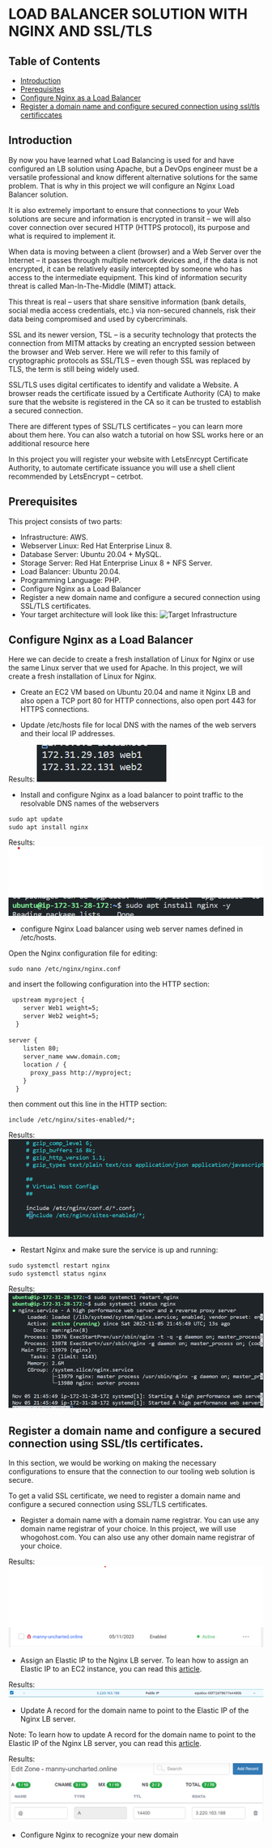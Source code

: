# LOAD BALANCER SOLUTION WITH NGINX AND SSL/TLS

## Table of Contents
- [Introduction](#introduction)
- [Prerequisites](#prerequisites)
- [Configure Nginx as a Load Balancer](#configure-nginx-as-a-load-balancer)
- [Register a domain name and configure secured connection using ssl/tls certificcates](#register-a-domain-name-and-configure-secured-connection-using-ssl/tls-certificcates)



## Introduction
By now you have learned what Load Balancing is used for and have configured an LB solution using Apache, but a DevOps engineer must be a versatile professional and know different alternative solutions for the same problem. That is why in this project we will configure an Nginx Load Balancer solution.

It is also extremely important to ensure that connections to your Web solutions are secure and information is encrypted in transit – we will also cover connection over secured HTTP (HTTPS protocol), its purpose and what is required to implement it.

When data is moving between a client (browser) and a Web Server over the Internet – it passes through multiple network devices and, if the data is not encrypted, it can be relatively easily intercepted by someone who has access to the intermediate equipment. This kind of information security threat is called Man-In-The-Middle (MIMT) attack.

This threat is real – users that share sensitive information (bank details, social media access credentials, etc.) via non-secured channels, risk their data being compromised and used by cybercriminals.

SSL and its newer version, TSL – is a security technology that protects the connection from MITM attacks by creating an encrypted session between the browser and Web server. Here we will refer to this family of cryptographic protocols as SSL/TLS – even though SSL was replaced by TLS, the term is still being widely used.

SSL/TLS uses digital certificates to identify and validate a Website. A browser reads the certificate issued by a Certificate Authority (CA) to make sure that the website is registered in the CA so it can be trusted to establish a secured connection.

There are different types of SSL/TLS certificates – you can learn more about them here. You can also watch a tutorial on how SSL works here or an additional resource here

In this project you will register your website with LetsEnrcypt Certificate Authority, to automate certificate issuance you will use a shell client recommended by LetsEncrypt – cetrbot.



## Prerequisites
This project consists of two parts:
- Infrastructure: AWS.
- Webserver Linux: Red Hat Enterprise Linux 8.
- Database Server: Ubuntu 20.04 + MySQL.
- Storage Server: Red Hat Enterprise Linux 8 + NFS Server.
- Load Balancer: Ubuntu 20.04.
- Programming Language: PHP.
- Configure Nginx as a Load Balancer
- Register a new domain name and configure a secured connection using SSL/TLS certificates.
- Your target architecture will look like this:
![Target Infrastructure](https://darey.io/wp-content/uploads/2021/07/nginx_lb.png)



## Configure Nginx as a Load Balancer
Here we can decide to create a fresh installation of Linux for Nginx or use the same Linux server that we used for Apache. In this project, we will create a fresh installation of Linux for Nginx.


- Create an EC2 VM based on Ubuntu 20.04 and name it Nginx LB and also open a TCP port 80 for HTTP connections, also open port 443 for HTTPS connections.


- Update /etc/hosts file for local DNS with the names of the web servers and their local IP addresses.

Results:
![Nginx LB](img/hosts.png)


- Install and configure Nginx as a load balancer to point traffic to the resolvable DNS names of the webservers
```
sudo apt update
sudo apt install nginx
```

Results:
![Nginx LB](img/nginx.png)


- configure Nginx Load balancer using web server names defined in /etc/hosts.

Open the Nginx configuration file for editing:

```
sudo nano /etc/nginx/nginx.conf
```
and insert the following configuration into the HTTP section:

```
 upstream myproject {
    server Web1 weight=5;
    server Web2 weight=5;
  }

server {
    listen 80;
    server_name www.domain.com;
    location / {
      proxy_pass http://myproject;
    }
  }
```
then comment out this line in the HTTP section:

```
include /etc/nginx/sites-enabled/*;
```
Results:
![Nginx LB](img/nginx_conf.png)


- Restart Nginx and make sure the service is up and running:

```
sudo systemctl restart nginx
sudo systemctl status nginx
```

Results:
![Nginx LB](img/nginx_status.png)



## Register a domain name and configure a secured connection using SSL/tls certificates.

In this section, we would be working on making the necessary configurations to ensure that the connection to our tooling web solution is secure.

To get a valid SSL certificate, we need to register a domain name and configure a secured connection using SSL/TLS certificates.

- Register a domain name with a domain name registrar. You can use any domain name registrar of your choice. In this project, we will use whogohost.com. You can also use any other domain name registrar of your choice.

Results:
![Nginx LB](img/domain.png)


- Assign an Elastic IP to the Nginx LB server. To lean how to assign an Elastic IP to an EC2 instance, you can read this <a href="https://docs.aws.amazon.com/AWSEC2/latest/UserGuide/elastic-ip-addresses-eip.html">article</a>.

Results:
![Nginx LB](img/elastic_ip.png)

- Update A record for the domain name to point to the Elastic IP of the Nginx LB server.

Note: To learn how to update A record for the domain name to point to the Elastic IP of the Nginx LB server, you can read this <a href="https://medium.com/progress-on-ios-development/connecting-an-ec2-instance-with-a-godaddy-domain-e74ff190c233">article</a>.

Results:
![Nginx LB](img/a_record.png)

- Configure Nginx to recognize your new domain
